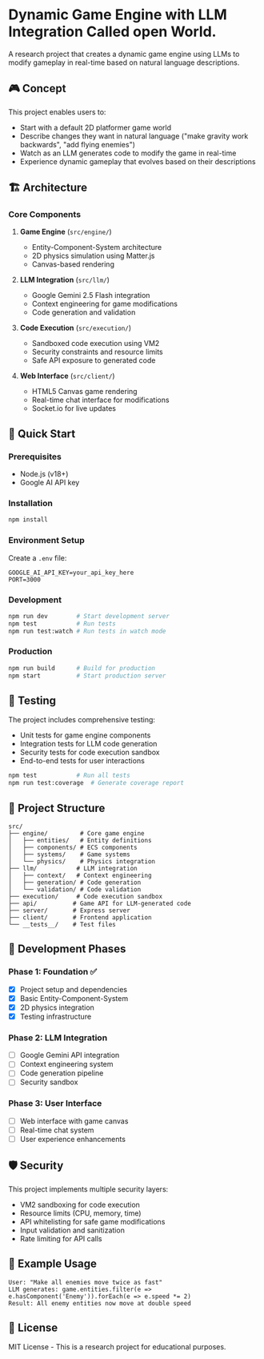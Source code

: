 # Dynamic Game Engine with LLM Integration Called open World.

A research project that creates a dynamic game engine using LLMs to modify gameplay in real-time based on natural language descriptions.

## 🎮 Concept


This project enables users to:
- Start with a default 2D platformer game world
- Describe changes they want in natural language ("make gravity work backwards", "add flying enemies")
- Watch as an LLM generates code to modify the game in real-time
- Experience dynamic gameplay that evolves based on their descriptions

## 🏗️ Architecture

### Core Components

1. **Game Engine** (`src/engine/`)
   - Entity-Component-System architecture
   - 2D physics simulation using Matter.js
   - Canvas-based rendering

2. **LLM Integration** (`src/llm/`)
   - Google Gemini 2.5 Flash integration
   - Context engineering for game modifications
   - Code generation and validation

3. **Code Execution** (`src/execution/`)
   - Sandboxed code execution using VM2
   - Security constraints and resource limits
   - Safe API exposure to generated code

4. **Web Interface** (`src/client/`)
   - HTML5 Canvas game rendering
   - Real-time chat interface for modifications
   - Socket.io for live updates

## 🚀 Quick Start

### Prerequisites
- Node.js (v18+)
- Google AI API key

### Installation
```bash
npm install
```

### Environment Setup
Create a `.env` file:
```
GOOGLE_AI_API_KEY=your_api_key_here
PORT=3000
```

### Development
```bash
npm run dev        # Start development server
npm test           # Run tests
npm run test:watch # Run tests in watch mode
```

### Production
```bash
npm run build      # Build for production
npm start          # Start production server
```

## 🧪 Testing

The project includes comprehensive testing:
- Unit tests for game engine components
- Integration tests for LLM code generation
- Security tests for code execution sandbox
- End-to-end tests for user interactions

```bash
npm test           # Run all tests
npm run test:coverage  # Generate coverage report
```

## 📁 Project Structure

```
src/
├── engine/         # Core game engine
│   ├── entities/   # Entity definitions
│   ├── components/ # ECS components
│   ├── systems/    # Game systems
│   └── physics/    # Physics integration
├── llm/           # LLM integration
│   ├── context/   # Context engineering
│   ├── generation/ # Code generation
│   └── validation/ # Code validation
├── execution/     # Code execution sandbox
├── api/          # Game API for LLM-generated code
├── server/       # Express server
├── client/       # Frontend application
└── __tests__/    # Test files
```

## 🔧 Development Phases

### Phase 1: Foundation ✅
- [x] Project setup and dependencies
- [x] Basic Entity-Component-System
- [x] 2D physics integration
- [x] Testing infrastructure

### Phase 2: LLM Integration
- [ ] Google Gemini API integration
- [ ] Context engineering system
- [ ] Code generation pipeline
- [ ] Security sandbox

### Phase 3: User Interface
- [ ] Web interface with game canvas
- [ ] Real-time chat system
- [ ] User experience enhancements

## 🛡️ Security

This project implements multiple security layers:
- VM2 sandboxing for code execution
- Resource limits (CPU, memory, time)
- API whitelisting for safe game modifications
- Input validation and sanitization
- Rate limiting for API calls

## 🎯 Example Usage

```
User: "Make all enemies move twice as fast"
LLM generates: game.entities.filter(e => e.hasComponent('Enemy')).forEach(e => e.speed *= 2)
Result: All enemy entities now move at double speed
```

## 📝 License

MIT License - This is a research project for educational purposes. 